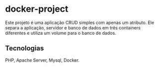 # docker-project

Este projeto é uma aplicação CRUD simples com apenas um atributo. Ele separa a aplicação, servidor e banco de dados em três containers diferentes e utiliza um volume para o banco de dados.


## Tecnologias 
PHP, Apache Server, Mysql, Docker.
